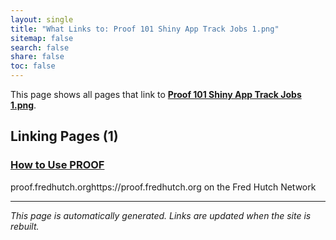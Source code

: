 ```yaml
---
layout: single
title: "What Links to: Proof 101 Shiny App Track Jobs 1.png"
sitemap: false
search: false
share: false
toc: false
---
```


This page shows all pages that link to **[Proof 101 Shiny App Track Jobs 1.png](/datademos/assets/proof_101_shiny_app_track_jobs_1.png)**.

## Linking Pages (1)

### [How to Use PROOF](/datademos/proof-how-to/)

proof.fredhutch.orghttps://proof.fredhutch.org on the Fred Hutch Network

---


*This page is automatically generated. Links are updated when the site is rebuilt.*
